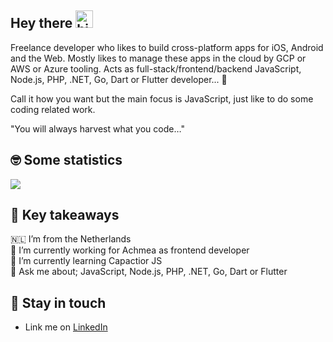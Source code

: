<!-- [![ivopauly_header](https://raw.githubusercontent.com/ivopauly/ivopauly/main/github_header.png)](https://ivopauly.com) -->

## Hey there <img src="https://user-images.githubusercontent.com/1303154/88677602-1635ba80-d120-11ea-84d8-d263ba5fc3c0.gif" width="28px" alt="hi">

Freelance developer who likes to build cross-platform apps for iOS, Android and the Web. Mostly likes to manage these apps in the cloud by GCP or AWS or Azure tooling. Acts as full-stack/frontend/backend JavaScript, Node.js, PHP, .NET, Go, Dart or Flutter developer... :rocket:

Call it how you want but the main focus is JavaScript, just like to do some coding related work.

"You will always harvest what you code…"

## 🤓  Some statistics

<!-- <a href="https://github.com/anuraghazra/github-readme-stats" target="_blank">
  <img align="center" src="https://github-readme-stats.vercel.app/api?username=ivopauly" />
</a> -->
<a href="https://github.com/ivopauly/github-readme-stats" target="_blank">
  <img align="center" src="https://github-readme-stats.vercel.app/api/top-langs/?username=ivopauly&langs_count=6&layout=compact" />
</a>

## 🤔	Key takeaways

🇳🇱 I’m from the Netherlands   
🔭 I’m currently working for Achmea as frontend developer   
🌱 I’m currently learning Capactior JS   
💬 Ask me about; JavaScript, Node.js, PHP, .NET, Go, Dart or Flutter   

## :link:	Stay in touch

* Link me on [LinkedIn](https://www.linkedin.com/in/ivopauly/)  
<!-- * Contact me at [ivopauly.com](https://www.ivopauly.com) -->
